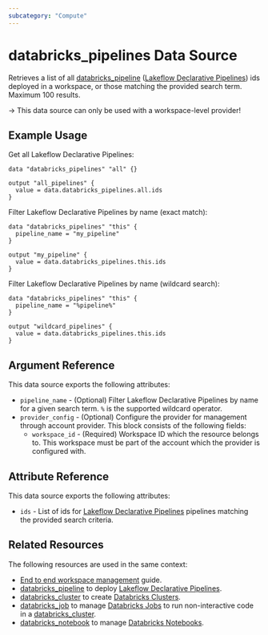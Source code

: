 ```yaml
---
subcategory: "Compute"
---
```

# databricks_pipelines Data Source

Retrieves a list of all [databricks_pipeline](../resources/pipeline.md) ([Lakeflow Declarative Pipelines](https://docs.databricks.com/aws/en/dlt)) ids deployed in a workspace, or those matching the provided search term. Maximum 100 results.

-> This data source can only be used with a workspace-level provider!

## Example Usage

Get all Lakeflow Declarative Pipelines:

```hcl
data "databricks_pipelines" "all" {}

output "all_pipelines" {
  value = data.databricks_pipelines.all.ids
}
```

Filter Lakeflow Declarative Pipelines by name (exact match):

```hcl
data "databricks_pipelines" "this" {
  pipeline_name = "my_pipeline"
}

output "my_pipeline" {
  value = data.databricks_pipelines.this.ids
}
```

Filter Lakeflow Declarative Pipelines by name (wildcard search):

```hcl
data "databricks_pipelines" "this" {
  pipeline_name = "%pipeline%"
}

output "wildcard_pipelines" {
  value = data.databricks_pipelines.this.ids
}
```

## Argument Reference
This data source exports the following attributes:
* `pipeline_name` - (Optional) Filter Lakeflow Declarative Pipelines by name for a given search term. `%` is the supported wildcard operator.
* `provider_config` - (Optional) Configure the provider for management through account provider. This block consists of the following fields:
  * `workspace_id` - (Required) Workspace ID which the resource belongs to. This workspace must be part of the account which the provider is configured with.

## Attribute Reference

This data source exports the following attributes:

* `ids` - List of ids for [Lakeflow Declarative Pipelines](https://docs.databricks.com/aws/en/dlt) pipelines matching the provided search criteria.

## Related Resources

The following resources are used in the same context:

* [End to end workspace management](../guides/workspace-management.md) guide.
* [databricks_pipeline](../resources/pipeline.md) to deploy [Lakeflow Declarative Pipelines](https://docs.databricks.com/aws/en/dlt).
* [databricks_cluster](cluster.md) to create [Databricks Clusters](https://docs.databricks.com/clusters/index.html).
* [databricks_job](job.md) to manage [Databricks Jobs](https://docs.databricks.com/jobs.html) to run non-interactive code in a [databricks_cluster](cluster.md).
* [databricks_notebook](notebook.md) to manage [Databricks Notebooks](https://docs.databricks.com/notebooks/index.html).
